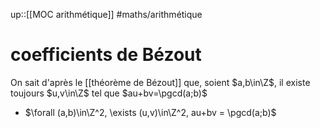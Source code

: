 up::[[MOC arithmétique]]
#maths/arithmétique 
# coefficients de Bézout

On sait d'après le [[théorème de Bézout]] que, soient $a,b\in\Z$, il existe toujours $u,v\in\Z$ tel que $au+bv=\pgcd(a;b)$
 - $\forall (a,b)\in\Z^2, \exists (u,v)\in\Z^2, au+bv = \pgcd(a;b)$
